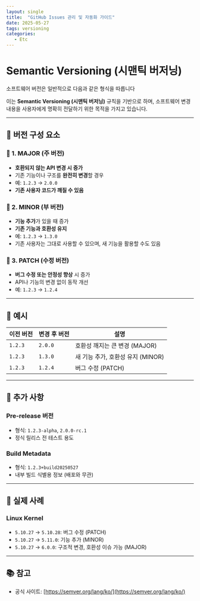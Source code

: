 ```yaml
---
layout: single
title:  "GitHub Issues 관리 및 자동화 가이드"
date: 2025-05-27
tags: versioning
categories: 
   - Etc
---
```


# Semantic Versioning (시맨틱 버저닝)

소프트웨어 버전은 일반적으로 다음과 같은 형식을 따릅니다


이는 **Semantic Versioning (시맨틱 버저닝)** 규칙을 기반으로 하며, 소프트웨어 변경 내용을 사용자에게 명확히 전달하기 위한 목적을 가지고 있습니다.

---

## 📌 버전 구성 요소

### 🔹 1. MAJOR (주 버전)

- **호환되지 않는 API 변경 시 증가**
- 기존 기능이나 구조를 **완전히 변경**할 경우
- 예: `1.2.3` → `2.0.0`
- **기존 사용자 코드가 깨질 수 있음**

### 🔹 2. MINOR (부 버전)

- **기능 추가**가 있을 때 증가
- **기존 기능과 호환성 유지**
- 예: `1.2.3` → `1.3.0`
- 기존 사용자는 그대로 사용할 수 있으며, 새 기능을 활용할 수도 있음

### 🔹 3. PATCH (수정 버전)

- **버그 수정 또는 안정성 향상** 시 증가
- API나 기능의 변경 없이 동작 개선
- 예: `1.2.3` → `1.2.4`

---

## 📘 예시

| 이전 버전 | 변경 후 버전 | 설명 |
|-----------|--------------|------|
| `1.2.3`   | `2.0.0`      | 호환성 깨지는 큰 변경 (MAJOR) |
| `1.2.3`   | `1.3.0`      | 새 기능 추가, 호환성 유지 (MINOR) |
| `1.2.3`   | `1.2.4`      | 버그 수정 (PATCH) |

---

## 🔸 추가 사항

### Pre-release 버전

- 형식: `1.2.3-alpha`, `2.0.0-rc.1`
- 정식 릴리스 전 테스트 용도

### Build Metadata

- 형식: `1.2.3+build20250527`
- 내부 빌드 식별용 정보 (배포와 무관)

---

## 🧩 실제 사례

### Linux Kernel

- `5.10.27` → `5.10.28`: 버그 수정 (PATCH)
- `5.10.27` → `5.11.0`: 기능 추가 (MINOR)
- `5.10.27` → `6.0.0`: 구조적 변경, 호환성 이슈 가능 (MAJOR)

---

## 📚 참고

- 공식 사이트: [https://semver.org/lang/ko/](https://semver.org/lang/ko/)

